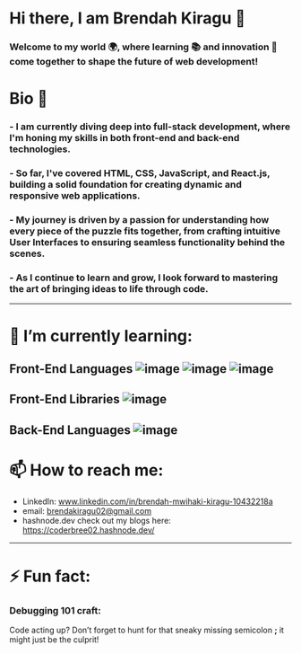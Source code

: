 # Hi there, I am Brendah Kiragu 👋 
###  Welcome to my world 🌍, where learning 📚 and innovation 🚀 come together to shape the future of web development!

 # Bio 👀
### -  I am currently diving deep into full-stack development, where I'm honing my skills in both front-end and back-end technologies. 
### -  So far, I've covered HTML, CSS, JavaScript, and React.js, building a solid foundation for creating dynamic and responsive web applications. 
### -  My journey is driven by a passion for understanding how every piece of the puzzle fits together, from crafting intuitive User Interfaces to ensuring seamless functionality behind the scenes.
### -  As I continue to learn and grow, I look forward to mastering the art of bringing ideas to life through code.

--- 


# **🌱 I’m currently learning:**
Front-End Languages
  ![image](https://github.com/user-attachments/assets/58e80603-f38d-44d7-b41f-caf9750bd965)
  ![image](https://github.com/user-attachments/assets/72f1452d-fc2a-4a85-87f3-c767af8a80b4)
  ![image](https://github.com/user-attachments/assets/e6b2dbfb-56be-4438-bc53-0a8e7d316562)
  ---
Front-End Libraries
![image](https://github.com/user-attachments/assets/b1037f44-262b-4494-9e63-c341f0e75731)
--

Back-End Languages
![image](https://github.com/user-attachments/assets/b1037f44-262b-4494-9e63-c341f0e75731)
--- 


# **📫 How to reach me:**
- LinkedIn: www.linkedin.com/in/brendah-mwihaki-kiragu-10432218a
- email: brendakiragu02@gmail.com
- hashnode.dev check out my blogs here: https://coderbree02.hashnode.dev/
---


# **⚡ Fun fact:**
 ### Debugging 101 craft:
Code acting up? Don’t forget to hunt for that sneaky missing semicolon **;** it might just be the culprit!
  
